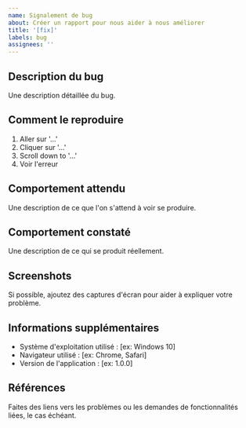 ```yaml
---
name: Signalement de bug
about: Créer un rapport pour nous aider à nous améliorer
title: '[fix]'
labels: bug
assignees: ''
---
```


## Description du bug
Une description détaillée du bug.

## Comment le reproduire
1. Aller sur '...'
2. Cliquer sur '...'
3. Scroll down to '...'
4. Voir l'erreur

## Comportement attendu
Une description de ce que l'on s'attend à voir se produire.

## Comportement constaté
Une description de ce qui se produit réellement.

## Screenshots
Si possible, ajoutez des captures d'écran pour aider à expliquer votre problème.

## Informations supplémentaires
- Système d'exploitation utilisé : [ex: Windows 10]
- Navigateur utilisé : [ex: Chrome, Safari]
- Version de l'application : [ex: 1.0.0]

## Références
Faites des liens vers les problèmes ou les demandes de fonctionnalités liées, le cas échéant.
